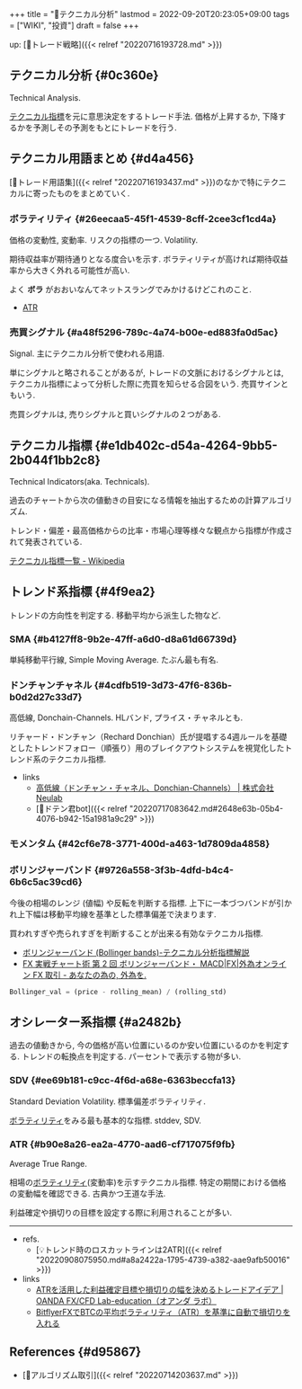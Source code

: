 +++
title = "📝テクニカル分析"
lastmod = 2022-09-20T20:23:05+09:00
tags = ["WIKI", "投資"]
draft = false
+++

up: [🔖トレード戦略]({{< relref "20220716193728.md" >}})


## テクニカル分析 {#0c360e}

Technical Analysis.

[テクニカル指標](#e1db402c-d54a-4264-9bb5-2b044f1bb2c8)を元に意思決定をするトレード手法. 価格が上昇するか, 下降するかを予測しその予測をもとにトレードを行う.


## テクニカル用語まとめ {#d4a456}

[📝トレード用語集]({{< relref "20220716193437.md" >}})のなかで特にテクニカルに寄ったものをまとめていく.


### ボラティリティ {#26eecaa5-45f1-4539-8cff-2cee3cf1cd4a}

価格の変動性, 変動率. リスクの指標の一つ. Volatility.

期待収益率が期待通りとなる度合いを示す. ボラティリティが高ければ期待収益率から大きく外れる可能性が高い.

よく **ボラ** がおおいなんてネットスラングでみかけるけどこれのこと.

-   [ATR](#b90e8a26-ea2a-4770-aad6-cf717075f9fb)


### 売買シグナル {#a48f5296-789c-4a74-b00e-ed883fa0d5ac}

Signal. 主にテクニカル分析で使われる用語.

単にシグナルと略されることがあるが, トレードの文脈におけるシグナルとは, テクニカル指標によって分析した際に売買を知らせる合図をいう. 売買サインともいう.

売買シグナルは, 売りシグナルと買いシグナルの２つがある.


## テクニカル指標 {#e1db402c-d54a-4264-9bb5-2b044f1bb2c8}

Technical Indicators(aka. Technicals).

過去のチャートから次の値動きの目安になる情報を抽出するための計算アルゴリズム.

トレンド・偏差・最高価格からの比率・市場心理等様々な観点から指標が作成されて発表されている.

[テクニカル指標一覧 - Wikipedia](http://ja.wikipedia.org/wiki/%E3%83%86%E3%82%AF%E3%83%8B%E3%82%AB%E3%83%AB%E6%8C%87%E6%A8%99%E4%B8%80%E8%A6%A7)


## トレンド系指標 {#4f9ea2}

トレンドの方向性を判定する. 移動平均から派生した物など.


### SMA {#b4127ff8-9b2e-47ff-a6d0-d8a61d66739d}

単純移動平行線, Simple Moving Average. たぶん最も有名.


### ドンチャンチャネル {#4cdfb519-3d73-47f6-836b-b0d2d27c33d7}

高低線, Donchain-Channels. HLバンド, プライス・チャネルとも.

リチャード・ドンチャン（Rechard Donchian）氏が提唱する4週ルールを基礎としたトレンドフォロー（順張り）用のブレイクアウトシステムを視覚化したトレンド系のテクニカル指標.

-   links
    -   [高低線（ドンチャン・チャネル、Donchian-Channels） | 株式会社Neulab](https://neulab.co.jp/technical-indicator/%E9%AB%98%E4%BD%8E%E7%B7%9A%EF%BC%88%E3%83%89%E3%83%B3%E3%83%81%E3%83%A3%E3%83%B3%E3%83%BB%E3%83%81%E3%83%A3%E3%83%8D%E3%83%AB%E3%80%81donchian-channels%EF%BC%89/)
    -   [📝ドテン君bot]({{< relref "20220717083642.md#2648e63b-05b4-4076-b942-15a1981a9c29" >}})


### モメンタム {#42cf6e78-3771-400d-a463-1d7809da4858}


### ボリンジャーバンド {#9726a558-3f3b-4dfd-b4c4-6b6c5ac39cd6}

今後の相場のレンジ (値幅) や反転を判断する指標. 上下に一本づつバンドが引かれ上下幅は移動平均線を基準とした標準偏差で決まります.

買われすぎや売られすぎを判断することが出来る有効なテクニカル指標.

-   [ボリンジャーバンド (Bollinger bands)-テクニカル分析指標解説](http://www.k3.dion.ne.jp/~forex/tc/bl.htm)
-   [FX 実戦チャート術 第 2 回 ボリンジャーバンド・ MACD|FX|外為オンライン  FX 取引 - あなたの為の, 外為を. ](http://www.gaitameonline.com/academy_chart02.jsp)

<!--listend-->

```python
Bollinger_val = (price - rolling_mean) / (rolling_std)
```


## オシレーター系指標 {#a2482b}

過去の値動きから, 今の価格が高い位置にいるのか安い位置にいるのかを判定する. トレンドの転換点を判定する. パーセントで表示する物が多い.


### SDV {#ee69b181-c9cc-4f6d-a68e-6363beccfa13}

Standard Deviation Volatility. 標準偏差ボラティリティ.

[ボラティリティ](#26eecaa5-45f1-4539-8cff-2cee3cf1cd4a)をみる最も基本的な指標. stddev, SDV.


### ATR {#b90e8a26-ea2a-4770-aad6-cf717075f9fb}

Average True Range.

相場の[ボラティリティ](#26eecaa5-45f1-4539-8cff-2cee3cf1cd4a)(変動率)を示すテクニカル指標. 特定の期間における価格の変動幅を確認できる. 古典かつ王道な手法.

利益確定や損切りの目標を設定する際に利用されることが多い.

---

-   refs.
    -   [💡トレンド時のロスカットラインは2ATR]({{< relref "20220908075950.md#a8a2422a-1795-4739-a382-aae9afb50016" >}})
-   links
    -   [ATRを活用した利益確定目標や損切りの幅を決めるトレードアイデア | OANDA FX/CFD Lab-education（オアンダ ラボ）](https://www.oanda.jp/lab-education/technical_analysis/dow-theory/atr_targets/)
    -   [BitflyerFXでBTCの平均ボラティリティ（ATR）を基準に自動で損切りを入れる](https://ryota-trade.com/?p=2766)


## References {#d95867}

-   [📝アルゴリズム取引]({{< relref "20220714203637.md" >}})
